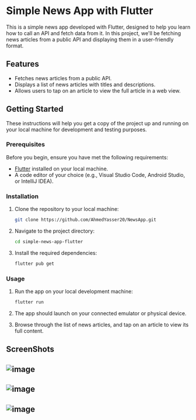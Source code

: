 # Simple News App with Flutter

This is a simple news app developed with Flutter, designed to help you learn how to call an API and fetch data from it. In this project, we'll be fetching news articles from a public API and displaying them in a user-friendly format.

## Features

- Fetches news articles from a public API.
- Displays a list of news articles with titles and descriptions.
- Allows users to tap on an article to view the full article in a web view.

## Getting Started

These instructions will help you get a copy of the project up and running on your local machine for development and testing purposes.

### Prerequisites

Before you begin, ensure you have met the following requirements:

- [Flutter](https://flutter.dev/) installed on your local machine.
- A code editor of your choice (e.g., Visual Studio Code, Android Studio, or IntelliJ IDEA).

### Installation

1. Clone the repository to your local machine:

   ```bash
   git clone https://github.com/AhmedYasser20/NewsApp.git
   ```

2. Navigate to the project directory:

   ```bash
   cd simple-news-app-flutter
   ```

3. Install the required dependencies:

   ```bash
   flutter pub get
   ```

### Usage

1. Run the app on your local development machine:

   ```bash
   flutter run
   ```

2. The app should launch on your connected emulator or physical device.

3. Browse through the list of news articles, and tap on an article to view its full content.

## ScreenShots
![image](https://github.com/AhmedYasser20/NewsApp/assets/93765400/cb48dbc7-c6ab-4c8b-a587-e6ed693f2888)
---
![image](https://github.com/AhmedYasser20/NewsApp/assets/93765400/574ae6ed-aa04-43ef-bbbb-97431e2a8398)
---
![image](https://github.com/AhmedYasser20/NewsApp/assets/93765400/f78411cb-4f1e-4c4c-bf07-5c02d21dd438)
---
